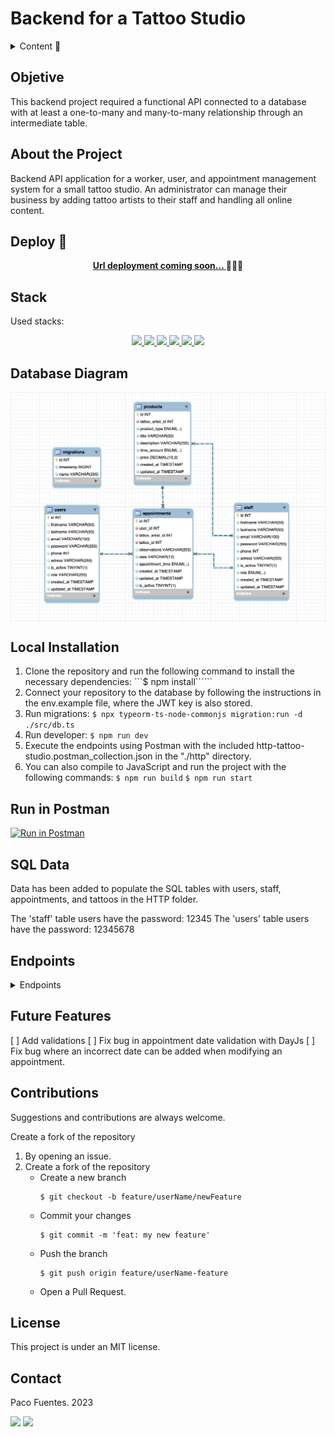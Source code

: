 # Backend for a Tattoo Studio

<details>
  <summary>Content 📝</summary>
  <ol>
    <li><a href="#objective">Objective</a></li>
    <li><a href="#about-the-project">About the Project</a></li>
    <li><a href="#deployment-🚀">Deployment</a></li>
    <li><a href="#stack">Stack</a></li>
    <li><a href="#database-diagram">Database Diagram</a></li>
    <li><a href="#local-installation">Installation</a></li>
    <li><a href="#endpoints">Endpoints</a></li>
    <li><a href="#future-features">Future Features</a></li>
    <li><a href="#contributions">Contributions</a></li>
    <li><a href="#license">License</a></li>
    <li><a href="#contact">Contact</a></li>
  </ol>
</details>

## Objetive
This backend project required a functional API connected to a database with at least a one-to-many and many-to-many relationship through an intermediate table.

## About the Project
Backend API application for a worker, user, and appointment management system for a small tattoo studio. An administrator can manage their business by adding tattoo artists to their staff and handling all online content.

## Deploy 🚀
<div align="center">
    <a href="https://www.google.com"><strong>Url deployment coming soon... </strong></a>🚀🚀🚀
</div>

## Stack
Used stacks:
<div align="center">
<a href="https://www.mysql.com/">
    <img src= "https://img.shields.io/badge/mysql-3E6E93?style=for-the-badge&logo=mysql&logoColor=white"/>
</a>
<a href="https://www.expressjs.com/">
    <img src= "https://img.shields.io/badge/express.js-%23404d59.svg?style=for-the-badge&logo=express&logoColor=%2361DAFB"/>
</a>
<a href="https://nodejs.org/es/">
    <img src= "https://img.shields.io/badge/node.js-026E00?style=for-the-badge&logo=node.js&logoColor=white"/>
</a>
<a href="https://www.typescriptlang.org/">
    <img src= "https://img.shields.io/badge/TypeScript-007ACC?style=for-the-badge&logo=typescript&logoColor=white"/>
</a>
<a href="https://jwt.io//">
    <img src= "https://img.shields.io/badge/JWT-black?style=for-the-badge&logo=JSON%20web%20tokens"/>
</a>
<a href="https://www.postman.com/">
    <img src= "https://img.shields.io/badge/Postman-FF6C37?style=for-the-badge&logo=postman&logoColor=white"/>
</a>
 </div>


## Database Diagram
<img src="./img/table-relationship-diagram.png" align= "center"/>

## Local Installation
1. Clone the repository and run the following command to install the necessary dependencies:
```$ npm install``````
2. Connect your repository to the database by following the instructions in the env.example file, where the JWT key is also stored.
3. Run migrations:
``` $ npx typeorm-ts-node-commonjs migration:run -d ./src/db.ts ``` 
4. Run developer:
``` $ npm run dev ``` 
5. Execute the endpoints using Postman with the included http-tattoo-studio.postman_collection.json in the "./http" directory.
7. You can also compile to JavaScript and run the project with the following commands:
 ``` $ npm run build ```
 ``` $ npm run start ```

## Run in Postman

[![Run in Postman](https://run.pstmn.io/button.svg)](https://god.gw.postman.com/run-collection/30593617-05249675-7766-40ce-aea4-af483af6d4de?action=collection%2Ffork&source=rip_markdown&collection-url=entityId%3D30593617-05249675-7766-40ce-aea4-af483af6d4de%26entityType%3Dcollection%26workspaceId%3D624a1798-d9bc-4ee8-842a-0c53f919503d)

## SQL Data

Data has been added to populate the SQL tables with users, staff, appointments, and tattoos in the HTTP folder.

The 'staff' table users have the password: 12345
The 'users' table users have the password: 12345678

## Endpoints
<details>
<summary>Endpoints</summary>

- HELLO

            GET http://localhost:4000/helloworld

- GUEST
     
    - GET ALL TATTOO ARTISTS
    
            GET http://localhost:4000/user/getalltattooartist

    - GET ALL TATTOOS
    
            GET http://localhost:4000/user/alltattoos

- ADMIN ENDPOINTS

    - REGISTER ADMIN

            POST http://localhost:4000/register/admin
        body:
        ``` json
            {
                "firstname": "Juan Manuel",
                "lastname": "Apellido Aburrido",
                "email": "admin@admin.com",
                "password": "12345",
                "phone": "123456789",
                "adress": "Calle del Admin, 12, 3, 46011, Valencia, España",
                "role": "admin"
            }
        ```

    - LOGIN

            POST http://localhost:4000/staff/login
        body:
        ``` json
            {
                "email": "admin@admin.com",
                "password": "12345"
            }
        ```
    - REGISTER TATTOO ARTIST

            POST http://localhost:4000/staff/register
        body:
        ``` json
            {
                "firstname": "Juan Manuel",
                "lastname": "El Tuerto",
                "email": "juan@manuel.com",
                "password": "12345",
                "phone": "99999999",
                "adress": "Calle con número, n/a"
            }
        ```
        auth: role admin required

    - GET ALL USERS

            POST http://localhost:4000/staff/getallusers

            auth: role admin required

    - DELETE USER BY ID

            POST http://localhost:4000/staff/deleteuser/111

            auth: role admin required

- TATTOO ARTISTS ENDPOINTS

    - LOGIN TATTOO ARTIST

            POST http://localhost:4000/staff/login
        body:
        ``` json
            {
                "email": "juan@manuel.com",
                "password": "12345"
            }
        ```
    - CREATE TATTOO

            POST http://localhost:4000/staff/addwork
        body:
        ``` json
            {
                "product_type": "tattoo",
                "title": "caravera",
                "description": "tatuaje de calavera del tamaño de una cara",
                "price": "99.99"
            }
        ```
        auth: role worker required

    - GET ALL MY APPOINTMENTES AS TATTOO ARTIST

            GET http://localhost:4000/staff/myappointments

        auth: role worker required

- TATTOO ARTISTS ENDPOINTS

    - REGISTER USER

            POST http://localhost:4000/user/register
        body:
        ``` json
            {
                "email": "user@user.com",
                "password": "12345"
            }
        ```

    - LOGIN USER

            POST http://localhost:4000/user/login
        body:
        ``` json
            {
                "email": "user@user.com",
                "password": "12345"
            }
        ```

     - UPDATE USER

            PUT http://localhost:4000/user/profile
        body:
        ``` json
            {
                "firstname": "Juan Manuel",
                "lastname": "Perez García",
                "email": "user@user.com",
                "password": "54321",
                "phone": "666333777",
                "adress": "Calle del user, 12, 3, 46011, Valencia, España"
            }
        ```
        auth: role user required

    - GET USER PROFILE

            GET http://localhost:4000/user/profile

        auth: role user required

    - CREATE APPOINTMENT

            POST http://localhost:4000/user/appointment
        body:
        ``` json
            {
                "tattoo_id": "1",
                "observations": "Lo quiero lo antes posible",
                "date": "10-11-2023"
            }
        ```
        auth: role user required

    - GET ONE APPOINTMENT

            GET http://localhost:4000/user/myappointments/:id

        auth: role user required

    - GET ALL MY APPOINTMENTS

            GET http://localhost:4000/user/myappointments/
        
    auth: role user required

    - UPDATE APPOINTMENT

            PUT http://localhost:4000/user/myappointments/:id
        body:
        ``` json
            {
                "observations": "Lo siento pero tengo que cambiar la fecha",
                "date": "12-11-2023"
            }
        ```
    auth: role user required

    - DELETE APPOINTMENT

           DEL http://localhost:4000/user/myappointments/:id

    auth: role user required


</details>


## Future Features
 [ ] Add validations
 [ ] Fix bug in appointment date validation with DayJs
 [ ] Fix bug where an incorrect date can be added when modifying an appointment.

## Contributions
Suggestions and contributions are always welcome.

Create a fork of the repository

1. By opening an issue.
2. Create a fork of the repository
    - Create a new branch
        ```
        $ git checkout -b feature/userName/newFeature
        ```
    - Commit your changes
        ```
        $ git commit -m 'feat: my new feature'
        ```
    - Push the branch
        ```
        $ git push origin feature/userName-feature
        ```
    - Open a Pull Request.

## License

This project is under an MIT license.

## Contact

Paco Fuentes. 2023

<a href = "mailto:pacofuentes.work@gmail.com"><img src="https://img.shields.io/badge/Gmail-C6362C?style=for-the-badge&logo=gmail&logoColor=white" target="_blank"></a>
<a href="https://www.linkedin.com/in/paco-fuentes-805a40290/" target="_blank"><img src="https://img.shields.io/badge/-LinkedIn-%230077B5?style=for-the-badge&logo=linkedin&logoColor=white" target="_blank"></a> 
</p>
